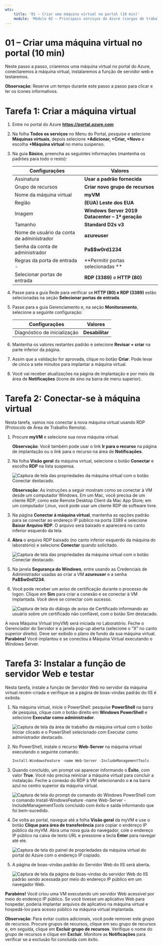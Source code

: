 ```yaml
---
wts:
    title: '01 – Criar uma máquina virtual no portal (10 min)'
    module: 'Módulo 02 – Principais serviços do Azure (cargas de trabalho)'
---
```

# 01 – Criar uma máquina virtual no portal (10 min)

Neste passo a passo, criaremos uma máquina virtual no portal do Azure, conectaremos à máquina virtual, instalaremos a função de servidor web e testaremos. 

**Observação**: Reserve um tempo durante este passo a passo para clicar e ler os ícones informativos. 

# Tarefa 1: Criar a máquina virtual 
1. Entre no portal do Azure **https://portal.azure.com**

3. Na folha **Todos os serviços** no Menu do Portal, pesquise e selecione **Máquinas virtuais**, depois selecione **+Adicionar, +Criar, +Novo** e escolha **+Máquina virtual** no menu suspenso.

4. Na guia **Básico**, preencha as seguintes informações (mantenha os padrões para todo o resto):

    | Configurações | Valores |
    |  -- | -- |
    | Assinatura | **Usar a padrão fornecida** |
    | Grupo de recursos | **Criar novo grupo de recursos** |
    | Nome da máquina virtual | **myVM** |
    | Região | **(EUA) Leste dos EUA**|
    | Imagem | **Windows Server 2019 Datacenter – 1ª geração**|
    | Tamanho | **Standard D2s v3**|
    | Nome de usuário da conta de administrador | **azureuser** |
    | Senha da conta de administrador | **Pa$$w0rd1234**|
    | Regras da porta de entrada - | **Permitir portas selecionadas **|
    | Selecionar portas de entrada | **RDP (3389)** e **HTTP (80)**| 

5. Passe para a guia Rede para verificar se **HTTP (80) e RDP (3389)** estão selecionadas na seção **Selecionar portas de entrada**.

6. Passe para a guia Gerenciamento e, na seção **Monitoramento**, selecione a seguinte configuração:

    | Configurações | Valores |
    | -- | -- |
    | Diagnóstico de inicialização | **Desabilitar**|

7. Mantenha os valores restantes padrão e selecione **Revisar + criar** na parte inferior da página.

8. Assim que a validação for aprovada, clique no botão **Criar**. Pode levar de cinco a sete minutos para implantar a máquina virtual.

9. Você vai receber atualizações na página de implantação e por meio da área de **Notificações** (ícone de sino na barra de menu superior).

# Tarefa 2: Conectar-se à máquina virtual

Nesta tarefa, vamos nos conectar à nova máquina virtual usando RDP (Protocolo de Área de Trabalho Remota). 

1. Procure **myVM** e selecione sua nova máquina virtual.

    **Observação**: Você também pode usar o link **Ir para o recurso** na página de implantação ou o link para o recurso na área de **Notificações**.

2. Na folha **Visão geral** da máquina virtual, selecione o botão **Conectar** e escolha **RDP** na lista suspensa.

    ![Captura de tela das propriedades da máquina virtual com o botão Conectar destacado.](../images/0101.png)

    **Observação**: As instruções a seguir mostram como se conectar à VM desde um computador Windows. Em um Mac, você precisa de um cliente RDP, como este Remote Desktop Client da Mac App Store; em um computador Linux, você pode usar um cliente RDP de software livre.

2. Na página **Conectar à máquina virtual**, mantenha as opções padrão para se conectar ao endereço IP público na porta 3389 e selecione **Baixar Arquivo RDP**. O arquivo será baixado e aparecerá no canto inferior esquerdo da tela.

3. **Abra** o arquivo RDP baixado (no canto inferior esquerdo da máquina do laboratório) e selecione **Conectar** quando solicitado. 

    ![Captura de tela das propriedades da máquina virtual com o botão Conectar destacado. ](../images/0102.png)

4. Na janela **Segurança do Windows**, entre usando as Credenciais de Administrador usadas ao criar a VM **azureuser** e a senha **Pa$$w0rd1234**. 

5. Você pode receber um aviso de certificação durante o processo de logon. Clique em **Sim** para criar a conexão e se conectar à VM implantada. Você deve se conectar com sucesso.

    ![Captura de tela do diálogo de aviso de Certificado informando ao usuário sobre um certificado não confiável, com o botão Sim destacado. ](../images/0104.png)

A nova Máquina Virtual (myVM) será iniciada no Laboratório. Feche o Gerenciador do Servidor e a janela pop-up aberta (selecione o “X” no canto superior direito). Deve ser exibido o plano de fundo da sua máquina virtual. **Parabéns!** Você implantou e se conectou à Máquina Virtual executando o Windows Server. 

# Tarefa 3: Instalar a função de servidor Web e testar

Nesta tarefa, instale a função de Servidor Web no servidor da máquina virtual recém-criada e verifique se a página de boas-vindas padrão do IIS é exibida. 

1. Na máquina virtual, inicie o PowerShell: pesquise **PowerShell** na barra de pesquisa, clique com o botão direito em **Windows PowerShell** e selecione **Executar como administrador**.

    ![Captura de tela da área de trabalho da máquina virtual com o botão Iniciar clicado e o PowerShell selecionado com Executar como administrador destacado.](../images/0105.png)

2. No PowerShell, instale o recurso **Web-Server** na máquina virtual executando o seguinte comando: 

    ```PowerShell
    Install-WindowsFeature -name Web-Server -IncludeManagementTools
    ```
  
3. Quando concluído, um prompt vai aparecer informando o **Êxito**, com valor **True**. Você não precisa reiniciar a máquina virtual para concluir a instalação. Feche a conexão do RDP à VM selecionando o **x** na barra azul no centro superior da máquina virtual. 

    ![Captura de tela do prompt de comando do Windows PowerShell com o comando Install-WindowsFeature -name Web-Server -IncludeManagementTools concluído com êxito e saída informando que foi bem-sucedido.](../images/0106.png)

4. De volta ao portal, navegue até a folha **Visão geral** da myVM e use o botão **Clique para área de transferência** para copiar o endereço IP público da myVM. Abra uma nova guia do navegador, cole o endereço IP público na caixa de texto URL e pressione a tecla **Enter** para navegar até ele.

    ![Captura de tela do painel de propriedades da máquina virtual do portal do Azure com o endereço IP copiado.](../images/0107.png)

5. A página de boas-vindas padrão do Servidor Web do IIS será aberta.

    ![Captura de tela da página de boas-vindas do servidor Web do IIS padrão sendo acessada por meio do endereço IP público em um navegador Web.](../images/0108.png)

**Parabéns!** Você criou uma VM executando um servidor Web acessível por meio do endereço IP público. Se você tivesse um aplicativo Web para hospedar, poderia implantar arquivos de aplicativo na máquina virtual e hospedá-los para acesso público na máquina virtual implantada.


**Observação**: Para evitar custos adicionais, você pode remover este grupo de recursos. Procure grupos de recursos, clique em seu grupo de recursos e, em seguida, clique em **Excluir grupo de recursos**. Verifique o nome do grupo de recursos e clique em **Excluir**. Monitore as **Notificações** para verificar se a exclusão foi concluída com êxito. 
